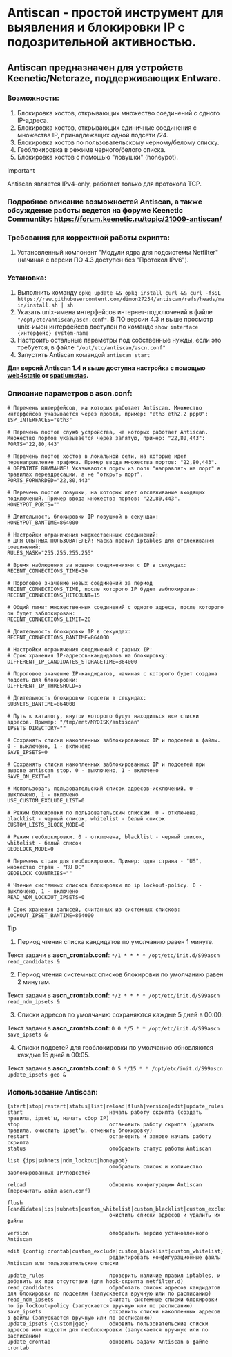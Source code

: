# Antiscan - простой инструмент для выявления и блокировки IP с подозрительной активностью.

## Antiscan предназначен для устройств Keenetic/Netcraze, поддерживающих Entware.

### Возможности:
1) Блокировка хостов, открывающих множество соединений с одного IP-адреса.
2) Блокировка хостов, открывающих единичные соединения с множества IP, принадлежащих одной подсети /24.
3) Блокировка хостов по пользовательскому черному/белому списку.
4) Геоблокировка в режиме черного/белого списка.
5) Блокировка хостов с помощью "ловушки" (honeypot).

> [!IMPORTANT]
> Antiscan является IPv4-only, работает только для протокола TCP.

### Подробное описание возможностей Antiscan, а также обсуждение работы ведется на форуме Keenetic Communtity: https://forum.keenetic.ru/topic/21009-antiscan/


### Требования для корректной работы скрипта:
1. Установленный компонент "Модули ядра для подсистемы Netfilter" (начиная с версии ПО 4.3 доступен без "Протокол IPv6").

### Установка:
1. Выполнить команду `opkg update && opkg install curl && curl -fsSL https://raw.githubusercontent.com/dimon27254/antiscan/refs/heads/main/install.sh | sh`
2. Указать unix-имена интерфейсов интернет-подключений в файле `"/opt/etc/antiscan/ascn.conf"`. В ПО версии 4.3 и выше просмотр unix-имен интерфейсов доступен по команде `show interface {интерфейс} system-name`
3. Настроить остальные параметры под собственные нужды, если это требуется, в файле `"/opt/etc/antiscan/ascn.conf"`
4. Запустить Antiscan командой `antiscan start`

**Для версий Antiscan 1.4 и выше доступна настройка с помощью [web4static](https://github.com/spatiumstas/web4static) от [spatiumstas](https://github.com/spatiumstas).**

### Описание параметров в ascn.conf:
```
# Перечень интерфейсов, на которых работает Antiscan. Множество интерфейсов указывается через пробел, пример: "eth3 eth2.2 ppp0":
ISP_INTERFACES="eth3" 

# Перечень портов служб устройства, на которых работает Antiscan. Множество портов указывается через запятую, пример: "22,80,443":
PORTS="22,80,443"

# Перечень портов хостов в локальной сети, на которые идет перенаправление трафика. Пример ввода множества портов: "22,80,443".
# ОБРАТИТЕ ВНИМАНИЕ! Указываются порты из поля "направлять на порт" в правилах переадресации, а не "открыть порт".
PORTS_FORWARDED="22,80,443"

# Перечень портов ловушки, на которых идет отслеживание входящих подключений. Пример ввода множества портов: "22,80,443".
HONEYPOT_PORTS=""

# Длительность блокировки IP ловушкой в секундах:   
HONEYPOT_BANTIME=864000

# Настройки ограничения множественных соединений:
# ДЛЯ ОПЫТНЫХ ПОЛЬЗОВАТЕЛЕЙ! Маска правил iptables для отслеживания соединений:
RULES_MASK="255.255.255.255"

# Время наблюдения за новыми соединениями с IP в секундах:
RECENT_CONNECTIONS_TIME=30 

# Пороговое значение новых соединений за период RECENT_CONNECTIONS_TIME, после которого IP будет заблокирован:
RECENT_CONNECTIONS_HITCOUNT=15    

# Общий лимит множественных соединений с одного адреса, после которого он будет заблокирован:
RECENT_CONNECTIONS_LIMIT=20 

# Длительность блокировки IP в секундах:     
RECENT_CONNECTIONS_BANTIME=864000   

# Настройки ограничения соединений с разных IP:
# Срок хранения IP-адресов-кандидатов на блокировку:
DIFFERENT_IP_CANDIDATES_STORAGETIME=864000

# Пороговое значение IP-кандидатов, начиная с которого будет создана подсеть для блокировки:
DIFFERENT_IP_THRESHOLD=5

# Длительность блокировки подсети в секундах:
SUBNETS_BANTIME=864000

# Путь к каталогу, внутри которого будут находиться все списки адресов. Пример: "/tmp/mnt/MYDISK/antiscan"
IPSETS_DIRECTORY=""

# Сохранять списки накопленных заблокированных IP и подсетей в файлы. 0 - выключено, 1 - включено
SAVE_IPSETS=0

# Сохранять списки накопленных заблокированных IP и подсетей при вызове antiscan stop. 0 - выключено, 1 - включено
SAVE_ON_EXIT=0

# Использовать пользовательский список адресов-исключений. 0 - выключено, 1 - включено
USE_CUSTOM_EXCLUDE_LIST=0

# Режим блокировки по пользовательским спискам. 0 - отключена, blacklist - черный список, whitelist - белый список
CUSTOM_LISTS_BLOCK_MODE=0

# Режим геоблокировки. 0 - отключена, blacklist - черный список, whitelist - белый список
GEOBLOCK_MODE=0

# Перечень стран для геоблокировки. Пример: одна страна - "US", множество стран - "RU DE"
GEOBLOCK_COUNTRIES=""

# Чтение системных списков блокировки по ip lockout-policy. 0 - выключено, 1 - включено
READ_NDM_LOCKOUT_IPSETS=0

# Срок хранения записей, считанных из системных списков:
LOCKOUT_IPSET_BANTIME=864000
```
> [!TIP]
> 1) Период чтения списка кандидатов по умолчанию равен 1 минуте.
> 
> Текст задачи в **ascn_crontab.conf**: `*/1 * * * * /opt/etc/init.d/S99ascn read_candidates &`
>
> 2) Период чтения системных списков блокировки по умолчанию равен 2 минутам.
> 
> Текст задачи в **ascn_crontab.conf**: `*/2 * * * * /opt/etc/init.d/S99ascn read_ndm_ipsets &`
>
> 3) Списки адресов по умолчанию сохраняются каждые 5 дней в 00:00.
>
> Текст задачи в **ascn_crontab.conf**: `0 0 */5 * * /opt/etc/init.d/S99ascn save_ipsets &`
>
> 4) Списки подсетей для геоблокировки по умолчанию обновляются каждые 15 дней в 00:05.
>
> Текст задачи в **ascn_crontab.conf**: `0 5 */15 * * /opt/etc/init.d/S99ascn update_ipsets geo &`

### Использование Antiscan:
```
{start|stop|restart|status|list|reload|flush|version|edit|update_rules|read_candidates|read_ndm_ipsets|save_ipsets|update_ipsets|update_crontab}
start                            начать работу скрипта (создать правила, ipset'ы, начать сбор IP)
stop                             остановить работу скрипта (удалить правила, очистить ipset'ы, отменить блокировку)
restart                          остановить и заново начать работу скрипта
status                           отобразить статус работы Antiscan

list {ips|subnets|ndm_lockout|honeypot}   
                                 отобразить список и количество заблокированных IP/подсетей
								 
reload                           обновить конфигурацию Antiscan (перечитать файл ascn.conf)

flush [candidates|ips|subnets|custom_whitelist|custom_blacklist|custom_exclude|geo|ndm_lockout|honeypot]
                                 очистить списки адресов и удалить их файлы

version                          отобразить версию установленного Antiscan

edit {config|crontab|custom_exclude|custom_blacklist|custom_whitelist}
                                 редактировать конфигурационные файлы Antiscan или пользовательские списки

update_rules                     проверить наличие правил iptables, и добавить их при отсутствии (для hook-скрипта netfilter.d)
read_candidates                  обработать список адресов кандидатов для блокировки по подсетям (запускается вручную или по расписанию)
read_ndm_ipsets                  считать системные списки блокировки по ip lockout-policy (запускается вручную или по расписанию)
save_ipsets                      сохранить списки накопленных адресов в файлы (запускается вручную или по расписанию)
update_ipsets {custom|geo}       обновить пользовательские списки адресов или подсети для геоблокировки (запускается вручную или по расписанию)
update_crontab                   обновить задачи Antiscan в файле crontab
```
